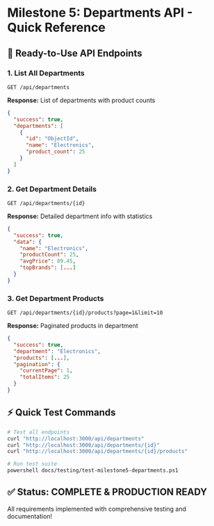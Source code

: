# Milestone 5: Departments API - Quick Reference

## 🚀 Ready-to-Use API Endpoints

### 1. List All Departments
```http
GET /api/departments
```
**Response:** List of departments with product counts
```json
{
  "success": true,
  "departments": [
    {
      "id": "ObjectId",
      "name": "Electronics", 
      "product_count": 25
    }
  ]
}
```

### 2. Get Department Details
```http
GET /api/departments/{id}
```
**Response:** Detailed department info with statistics
```json
{
  "success": true,
  "data": {
    "name": "Electronics",
    "productCount": 25,
    "avgPrice": 89.45,
    "topBrands": [...]
  }
}
```

### 3. Get Department Products
```http
GET /api/departments/{id}/products?page=1&limit=10
```
**Response:** Paginated products in department
```json
{
  "success": true,
  "department": "Electronics",
  "products": [...],
  "pagination": {
    "currentPage": 1,
    "totalItems": 25
  }
}
```

## ⚡ Quick Test Commands

```bash
# Test all endpoints
curl "http://localhost:3000/api/departments"
curl "http://localhost:3000/api/departments/{id}"
curl "http://localhost:3000/api/departments/{id}/products"

# Run test suite
powershell docs/testing/test-milestone5-departments.ps1
```

## ✅ Status: COMPLETE & PRODUCTION READY

All requirements implemented with comprehensive testing and documentation!
